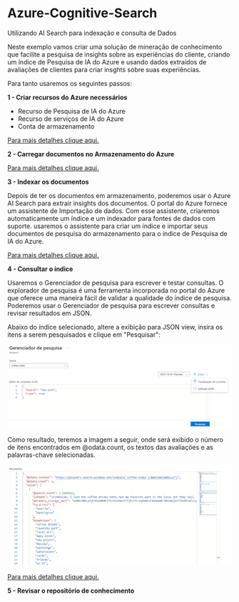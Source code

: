 # Azure-Cognitive-Search
Utilizando AI Search para indexação e consulta de Dados

Neste exemplo vamos criar uma solução de mineração de conhecimento que facilite a pesquisa de insights sobre as experiências do cliente, criando um índice de Pesquisa de IA do Azure e usando dados extraídos de avaliações de clientes para criar insghts sobre suas experiências.

Para tanto usaremos os seguintes passos:

__1 - Criar recursos do Azure necessários__

+ Recurso de Pesquisa de IA do Azure
+ Recurso de serviços de IA do Azure
+ Conta de armazenamento

[Para mais detalhes clique aqui.](https://microsoftlearning.github.io/mslearn-ai-fundamentals/Instructions/Labs/11-ai-search.html#azure-resources-needed)

__2 - Carregar documentos no Armazenamento do Azure__

[Para mais detalhes clique aqui.](https://microsoftlearning.github.io/mslearn-ai-fundamentals/Instructions/Labs/11-ai-search.html#upload-documents-to-azure-storage)


__3 - Indexar os documentos__

Depois de ter os documentos em armazenamento, poderemos usar o Azure AI Search para extrair insights dos documentos. O portal do Azure fornece um assistente de Importação de dados. Com esse assistente, criaremos automaticamente um índice e um indexador para fontes de dados com suporte. usaremos o assistente para criar um índice e importar seus documentos de pesquisa do armazenamento para o índice de Pesquisa de IA do Azure.

[Para mais detalhes clique aqui.](https://microsoftlearning.github.io/mslearn-ai-fundamentals/Instructions/Labs/11-ai-search.html#index-the-documents)


__4 - Consultar o índice__

Usaremos o Gerenciador de pesquisa para escrever e testar consultas. O explorador de pesquisa é uma ferramenta incorporada no portal do Azure que oferece uma maneira fácil de validar a qualidade do índice de pesquisa. Poderemos usar o Gerenciador de pesquisa para escrever consultas e revisar resultados em JSON.

Abaixo do índice selecionado, altere a exibição para JSON view, insira os itens a serem pesquisados e clique em "Pesquisar":

![imagem original](/inputs/search.png)

Como resultado, teremos a imagem a seguir, onde será exibido o número de itens encontrados em @odata.count, os textos das avaliações e as palavras-chave selecionadas.

![imagem original](/inputs/result.png)

[Para mais detalhes clique aqui.](https://microsoftlearning.github.io/mslearn-ai-fundamentals/Instructions/Labs/11-ai-search.html#query-the-index)

__5 - Revisar o repositório de conhecimento__

